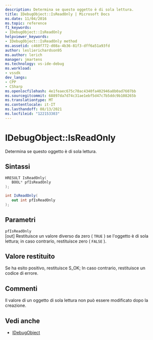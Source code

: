 ```yaml
---
description: Determina se questo oggetto è di sola lettura.
title: IDebugObject::IsReadOnly | Microsoft Docs
ms.date: 11/04/2016
ms.topic: reference
f1_keywords:
- IDebugObject::IsReadOnly
helpviewer_keywords:
- IDebugObject::IsReadOnly method
ms.assetid: c460f772-d08a-4b36-81f3-dff6a51a93fd
author: leslierichardson95
ms.author: lerich
manager: jmartens
ms.technology: vs-ide-debug
ms.workload:
- vssdk
dev_langs:
- CPP
- CSharp
ms.openlocfilehash: 4e1feaec675c70ac4340fa402946a8b0ad7607bb
ms.sourcegitcommit: 68897da7d74c31ae1ebf5d47c7b5ddc9b108265b
ms.translationtype: MT
ms.contentlocale: it-IT
ms.lasthandoff: 08/13/2021
ms.locfileid: "122153303"
---
```

# <a name="idebugobjectisreadonly"></a>IDebugObject::IsReadOnly
Determina se questo oggetto è di sola lettura.

## <a name="syntax"></a>Sintassi

```cpp
HRESULT IsReadOnly( 
   BOOL* pfIsReadOnly
);
```

```csharp
int IsReadOnly(
   out int pfIsReadOnly
);
```

## <a name="parameters"></a>Parametri
`pfIsReadOnly`\
[out] Restituisce un valore diverso da zero ( `TRUE` ) se l'oggetto è di sola lettura; in caso contrario, restituisce zero ( `FALSE` ).

## <a name="return-value"></a>Valore restituito
 Se ha esito positivo, restituisce S_OK; In caso contrario, restituisce un codice di errore.

## <a name="remarks"></a>Commenti
 Il valore di un oggetto di sola lettura non può essere modificato dopo la creazione.

## <a name="see-also"></a>Vedi anche
- [IDebugObject](../../../extensibility/debugger/reference/idebugobject.md)
